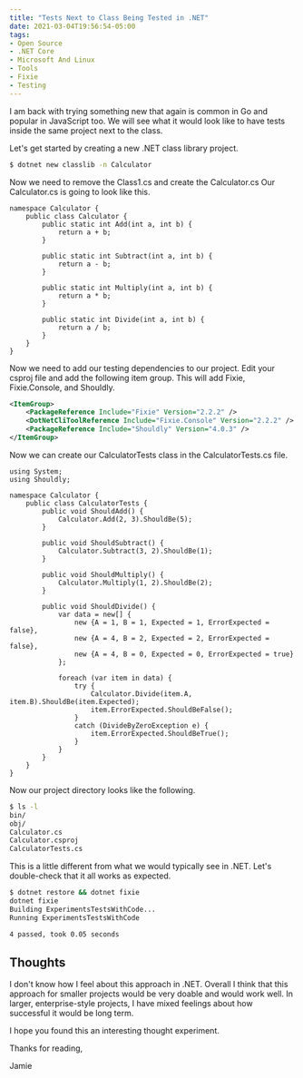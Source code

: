 ```yaml
---
title: "Tests Next to Class Being Tested in .NET"
date: 2021-03-04T19:56:54-05:00
tags:
- Open Source
- .NET Core
- Microsoft And Linux
- Tools
- Fixie
- Testing
---
```


I am back with trying something new that again is common in Go and popular in JavaScript too. We will see what it would look like to have tests inside the same project next to the class. 

Let's get started by creating a new .NET class library project.

```Bash
$ dotnet new classlib -n Calculator
```

Now we need to remove the Class1.cs and create the Calculator.cs Our Calculator.cs is going to look like this.

```CSharp
namespace Calculator {
    public class Calculator {
        public static int Add(int a, int b) {
            return a + b;
        }

        public static int Subtract(int a, int b) {
            return a - b;
        }

        public static int Multiply(int a, int b) {
            return a * b;
        }

        public static int Divide(int a, int b) {
            return a / b;
        }
    }
}
```

Now we need to add our testing dependencies to our project. Edit your csproj file and add the following item group. This will add Fixie, Fixie.Console, and Shouldly.

```XML
<ItemGroup>
    <PackageReference Include="Fixie" Version="2.2.2" />
    <DotNetCliToolReference Include="Fixie.Console" Version="2.2.2" />
    <PackageReference Include="Shouldly" Version="4.0.3" />
</ItemGroup>
```

Now we can create our CalculatorTests class in the CalculatorTests.cs file.

```CSharp
using System;
using Shouldly;

namespace Calculator {
    public class CalculatorTests {
        public void ShouldAdd() {
            Calculator.Add(2, 3).ShouldBe(5);
        }

        public void ShouldSubtract() {
            Calculator.Subtract(3, 2).ShouldBe(1);
        }

        public void ShouldMultiply() {
            Calculator.Multiply(1, 2).ShouldBe(2);
        }

        public void ShouldDivide() {
            var data = new[] {
                new {A = 1, B = 1, Expected = 1, ErrorExpected = false},
                new {A = 4, B = 2, Expected = 2, ErrorExpected = false},
                new {A = 4, B = 0, Expected = 0, ErrorExpected = true}
            };

            foreach (var item in data) {
                try {
                    Calculator.Divide(item.A, item.B).ShouldBe(item.Expected);
                    item.ErrorExpected.ShouldBeFalse();
                }
                catch (DivideByZeroException e) {
                    item.ErrorExpected.ShouldBeTrue();
                }
            }
        }
    }
}
```

Now our project directory looks like the following.

```Bash
$ ls -l
bin/
obj/
Calculator.cs
Calculator.csproj
CalculatorTests.cs
```

This is a little different from what we would typically see in .NET. Let's double-check that it all works as expected.

```Bash
$ dotnet restore && dotnet fixie
dotnet fixie
Building ExperimentsTestsWithCode...
Running ExperimentsTestsWithCode

4 passed, took 0.05 seconds
```

## Thoughts

I don't know how I feel about this approach in .NET. Overall I think that this approach for smaller projects would be very doable and would work well. In larger, enterprise-style projects, I have mixed feelings about how successful it would be long term. 

I hope you found this an interesting thought experiment.

Thanks for reading,

Jamie
